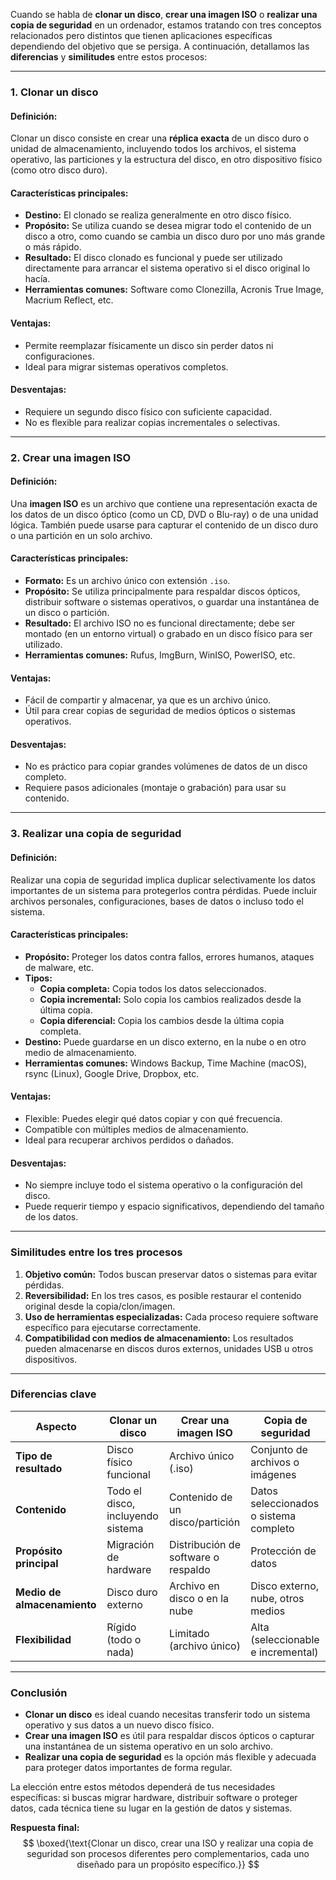 Cuando se habla de **clonar un disco**, **crear una imagen ISO** o **realizar una copia de seguridad** en un ordenador, estamos tratando con tres conceptos relacionados pero distintos que tienen aplicaciones específicas dependiendo del objetivo que se persiga. A continuación, detallamos las **diferencias** y **similitudes** entre estos procesos:

---

### **1. Clonar un disco**
#### **Definición:**
Clonar un disco consiste en crear una **réplica exacta** de un disco duro o unidad de almacenamiento, incluyendo todos los archivos, el sistema operativo, las particiones y la estructura del disco, en otro dispositivo físico (como otro disco duro).

#### **Características principales:**
- **Destino:** El clonado se realiza generalmente en otro disco físico.
- **Propósito:** Se utiliza cuando se desea migrar todo el contenido de un disco a otro, como cuando se cambia un disco duro por uno más grande o más rápido.
- **Resultado:** El disco clonado es funcional y puede ser utilizado directamente para arrancar el sistema operativo si el disco original lo hacía.
- **Herramientas comunes:** Software como Clonezilla, Acronis True Image, Macrium Reflect, etc.

#### **Ventajas:**
- Permite reemplazar físicamente un disco sin perder datos ni configuraciones.
- Ideal para migrar sistemas operativos completos.

#### **Desventajas:**
- Requiere un segundo disco físico con suficiente capacidad.
- No es flexible para realizar copias incrementales o selectivas.

---

### **2. Crear una imagen ISO**
#### **Definición:**
Una **imagen ISO** es un archivo que contiene una representación exacta de los datos de un disco óptico (como un CD, DVD o Blu-ray) o de una unidad lógica. También puede usarse para capturar el contenido de un disco duro o una partición en un solo archivo.

#### **Características principales:**
- **Formato:** Es un archivo único con extensión `.iso`.
- **Propósito:** Se utiliza principalmente para respaldar discos ópticos, distribuir software o sistemas operativos, o guardar una instantánea de un disco o partición.
- **Resultado:** El archivo ISO no es funcional directamente; debe ser montado (en un entorno virtual) o grabado en un disco físico para ser utilizado.
- **Herramientas comunes:** Rufus, ImgBurn, WinISO, PowerISO, etc.

#### **Ventajas:**
- Fácil de compartir y almacenar, ya que es un archivo único.
- Útil para crear copias de seguridad de medios ópticos o sistemas operativos.

#### **Desventajas:**
- No es práctico para copiar grandes volúmenes de datos de un disco completo.
- Requiere pasos adicionales (montaje o grabación) para usar su contenido.

---

### **3. Realizar una copia de seguridad**
#### **Definición:**
Realizar una copia de seguridad implica duplicar selectivamente los datos importantes de un sistema para protegerlos contra pérdidas. Puede incluir archivos personales, configuraciones, bases de datos o incluso todo el sistema.

#### **Características principales:**
- **Propósito:** Proteger los datos contra fallos, errores humanos, ataques de malware, etc.
- **Tipos:**
    - **Copia completa:** Copia todos los datos seleccionados.
    - **Copia incremental:** Solo copia los cambios realizados desde la última copia.
    - **Copia diferencial:** Copia los cambios desde la última copia completa.
- **Destino:** Puede guardarse en un disco externo, en la nube o en otro medio de almacenamiento.
- **Herramientas comunes:** Windows Backup, Time Machine (macOS), rsync (Linux), Google Drive, Dropbox, etc.

#### **Ventajas:**
- Flexible: Puedes elegir qué datos copiar y con qué frecuencia.
- Compatible con múltiples medios de almacenamiento.
- Ideal para recuperar archivos perdidos o dañados.

#### **Desventajas:**
- No siempre incluye todo el sistema operativo o la configuración del disco.
- Puede requerir tiempo y espacio significativos, dependiendo del tamaño de los datos.

---

### **Similitudes entre los tres procesos**
1. **Objetivo común:** Todos buscan preservar datos o sistemas para evitar pérdidas.
2. **Reversibilidad:** En los tres casos, es posible restaurar el contenido original desde la copia/clon/imagen.
3. **Uso de herramientas especializadas:** Cada proceso requiere software específico para ejecutarse correctamente.
4. **Compatibilidad con medios de almacenamiento:** Los resultados pueden almacenarse en discos duros externos, unidades USB u otros dispositivos.

---

### **Diferencias clave**
| **Aspecto**              | **Clonar un disco**                     | **Crear una imagen ISO**               | **Copia de seguridad**                 |
|--------------------------|-----------------------------------------|----------------------------------------|----------------------------------------|
| **Tipo de resultado**     | Disco físico funcional                 | Archivo único (.iso)                  | Conjunto de archivos o imágenes        |
| **Contenido**             | Todo el disco, incluyendo sistema      | Contenido de un disco/partición       | Datos seleccionados o sistema completo|
| **Propósito principal**   | Migración de hardware                  | Distribución de software o respaldo    | Protección de datos                   |
| **Medio de almacenamiento**| Disco duro externo                    | Archivo en disco o en la nube         | Disco externo, nube, otros medios     |
| **Flexibilidad**          | Rígido (todo o nada)                   | Limitado (archivo único)              | Alta (seleccionable e incremental)    |

---

### **Conclusión**
- **Clonar un disco** es ideal cuando necesitas transferir todo un sistema operativo y sus datos a un nuevo disco físico.
- **Crear una imagen ISO** es útil para respaldar discos ópticos o capturar una instantánea de un sistema operativo en un solo archivo.
- **Realizar una copia de seguridad** es la opción más flexible y adecuada para proteger datos importantes de forma regular.

La elección entre estos métodos dependerá de tus necesidades específicas: si buscas migrar hardware, distribuir software o proteger datos, cada técnica tiene su lugar en la gestión de datos y sistemas.

**Respuesta final:**
$$
\boxed{\text{Clonar un disco, crear una ISO y realizar una copia de seguridad son procesos diferentes pero complementarios, cada uno diseñado para un propósito específico.}}
$$